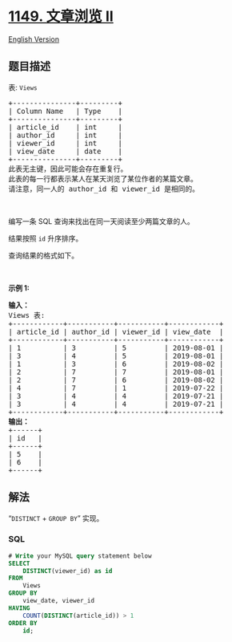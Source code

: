 # [1149. 文章浏览 II](https://leetcode.cn/problems/article-views-ii)

[English Version](/solution/1100-1199/1149.Article%20Views%20II/README_EN.md)

## 题目描述

<!-- 这里写题目描述 -->

<p>表: <code>Views</code></p>

<pre>
+---------------+---------+
| Column Name   | Type    |
+---------------+---------+
| article_id    | int     |
| author_id     | int     |
| viewer_id     | int     |
| view_date     | date    |
+---------------+---------+
此表无主键，因此可能会存在重复行。
此表的每一行都表示某人在某天浏览了某位作者的某篇文章。 
请注意，同一人的 author_id 和 viewer_id 是相同的。
</pre>

<p>&nbsp;</p>

<p>编写一条 SQL 查询来找出在同一天阅读至少两篇文章的人。</p>

<p>结果按照 <code>id</code> 升序排序。</p>

<p>查询结果的格式如下。</p>

<p>&nbsp;</p>

<p><strong>示例 1:</strong></p>

<pre>
<strong>输入：</strong>
Views 表:
+------------+-----------+-----------+------------+
| article_id | author_id | viewer_id | view_date  |
+------------+-----------+-----------+------------+
| 1          | 3         | 5         | 2019-08-01 |
| 3          | 4         | 5         | 2019-08-01 |
| 1          | 3         | 6         | 2019-08-02 |
| 2          | 7         | 7         | 2019-08-01 |
| 2          | 7         | 6         | 2019-08-02 |
| 4          | 7         | 1         | 2019-07-22 |
| 3          | 4         | 4         | 2019-07-21 |
| 3          | 4         | 4         | 2019-07-21 |
+------------+-----------+-----------+------------+
<strong>输出：</strong>
+------+
| id   |
+------+
| 5    |
| 6    |
+------+</pre>

## 解法

<!-- 这里可写通用的实现逻辑 -->

“`DISTINCT` + `GROUP BY`” 实现。

<!-- tabs:start -->

### **SQL**

```sql
# Write your MySQL query statement below
SELECT
    DISTINCT(viewer_id) as id
FROM
    Views
GROUP BY
    view_date, viewer_id
HAVING
    COUNT(DISTINCT(article_id)) > 1
ORDER BY
    id;
```


